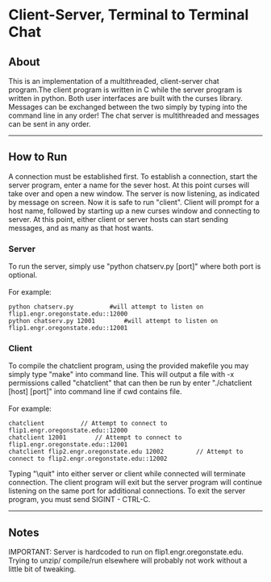 # Client-Server, Terminal to Terminal Chat
## About
This is an implementation of a multithreaded, client-server chat program.The client program is written in C while the server program is
written in python. Both user interfaces are built with the curses library. Messages can be exchanged between the two simply
by typing into the command line in any order! The chat server is multithreaded and messages can be sent in any order. 

---

## How to Run

A connection must be established first. To establish a connection, start the server program, enter a name for the sever host. At this point curses will take over and open a new window. The server is now listening, as indicated by message on screen. Now it is safe to run "client". Client will prompt for a host name, followed by starting up a new curses window and connecting to server. At this point, either client or server hosts can start sending messages, and as many as that host wants.<br>

### Server
To run the server, simply use "python chatserv.py [port]" where both port is optional.<br><br>
For example:<br>
```
python chatserv.py			#will attempt to listen on flip1.engr.oregonstate.edu::12000
python chatserv.py 12001		#will attempt to listen on flip1.engr.oregonstate.edu::12001
```
### Client
To compile the chatclient program, using the provided makefile you may simply type
"make" into command line. This will output a file with -x permissions called
"chatclient" that can then be run by enter "./chatclient [host] [port]" into command line if cwd contains file.<br><br>
For example:<br>
```
chatclient			// Attempt to connect to flip1.engr.oregonstate.edu::12000
chatclient 12001		// Attempt to connect to flip1.engr.oregonstate.edu::12001
chatclient flip2.engr.oregonstate.edu 12002			// Attempt to connect to flip2.engr.oregonstate.edu::12002
```
Typing "\quit" into either server or client while connected will terminate connection. The client
program will exit but the server program will continue listening on the same port for
additional connections. To exit the server program, you must send SIGINT - CTRL-C.

---

## Notes
IMPORTANT: Server is hardcoded to run on flip1.engr.oregonstate.edu. Trying to unzip/
	   compile/run elsewhere will probably not work without a little bit of 
	   tweaking.
